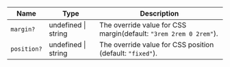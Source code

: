 Name | Type | Description |
------ | ------ | ------ |
`margin?` | undefined \| string | The override value for CSS margin(default: `"3rem 2rem 0 2rem"`). |
`position?` | undefined \| string | The override value for CSS position (default: `"fixed"`). |

